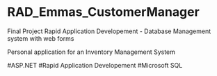 # RAD_Emmas_CustomerManager
Final Project Rapid Application Developement - Database Management system with web forms

Personal application for an Inventory Management System

#ASP.NET
#Rapid Application Developement
#Microsoft SQL
